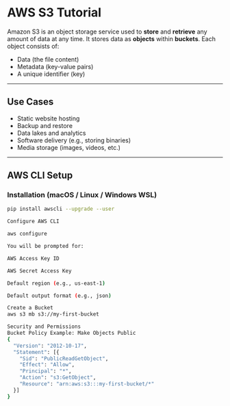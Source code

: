 # AWS S3 Tutorial

Amazon S3 is an object storage service used to **store** and **retrieve** any amount of data at any time. It stores data as **objects** within **buckets**. Each object consists of:

- Data (the file content)
- Metadata (key-value pairs)
- A unique identifier (key)

---

## Use Cases

- Static website hosting  
- Backup and restore  
- Data lakes and analytics  
- Software delivery (e.g., storing binaries)  
- Media storage (images, videos, etc.)

---

## AWS CLI Setup

### Installation (macOS / Linux / Windows WSL)
```bash
pip install awscli --upgrade --user

Configure AWS CLI

aws configure

You will be prompted for:

AWS Access Key ID

AWS Secret Access Key

Default region (e.g., us-east-1)

Default output format (e.g., json)

Create a Bucket
aws s3 mb s3://my-first-bucket

Security and Permissions
Bucket Policy Example: Make Objects Public
{
  "Version": "2012-10-17",
  "Statement": [{
    "Sid": "PublicReadGetObject",
    "Effect": "Allow",
    "Principal": "*",
    "Action": "s3:GetObject",
    "Resource": "arn:aws:s3:::my-first-bucket/*"
  }]
}
